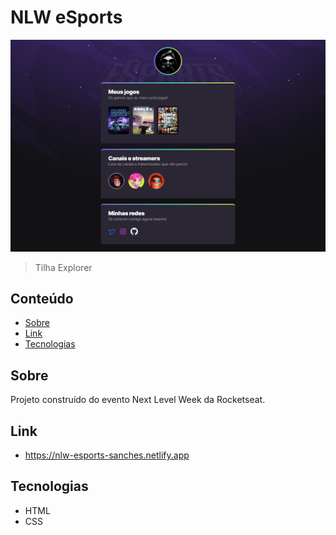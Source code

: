# NLW eSports

![](./assets/readme.png)

> Tilha Explorer

## Conteúdo
- [Sobre](#sobre)
- [Link](#link)
- [Tecnologias](#tecnologias)

## Sobre
Projeto construído do evento Next Level Week da Rocketseat. 

## Link
- https://nlw-esports-sanches.netlify.app

## Tecnologias
- HTML
- CSS
